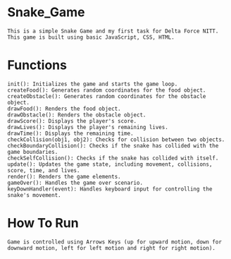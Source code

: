 # Snake_Game
    This is a simple Snake Game and my first task for Delta Force NITT. This game is built using basic JavaScript, CSS, HTML.

# Functions
    init(): Initializes the game and starts the game loop.
    createFood(): Generates random coordinates for the food object.
    createObstacle(): Generates random coordinates for the obstacle object.
    drawFood(): Renders the food object.
    drawObstacle(): Renders the obstacle object.
    drawScore(): Displays the player's score.
    drawLives(): Displays the player's remaining lives.
    drawTime(): Displays the remaining time.
    checkCollision(obj1, obj2): Checks for collision between two objects.
    checkBoundaryCollision(): Checks if the snake has collided with the game boundaries.
    checkSelfCollision(): Checks if the snake has collided with itself.
    update(): Updates the game state, including movement, collisions, score, time, and lives.
    render(): Renders the game elements.
    gameOver(): Handles the game over scenario.
    keyDownHandler(event): Handles keyboard input for controlling the snake's movement.
    
# How To Run 
    Game is controlled using Arrows Keys (up for upward motion, down for downward motion, left for left motion and right for right motion).


